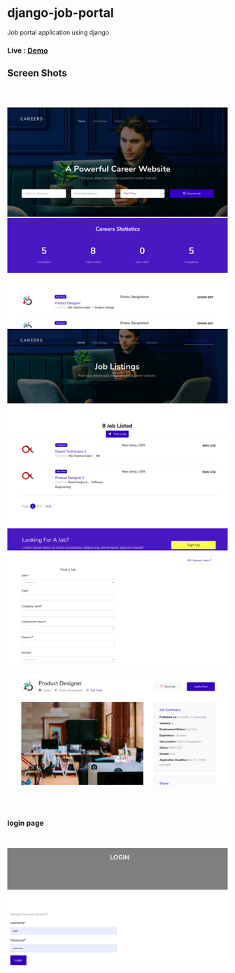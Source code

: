 # django-job-portal
Job portal application using django
### Live : [Demo](https://job-portal-10.herokuapp.com/)

## Screen Shots
<br/>
<br/>


![](ss1.png)
<br/>
![](ss2.png)
<br/>
![](ss3.png)
<br/>
![](ss4.png)
<br/>

![](ss5.png)
<br/>

![](ss6.png)<br/><br/>
<br/><br/>
### login page
<br/>

![](SS/ss05.png)

